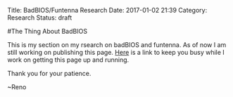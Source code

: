 Title: BadBIOS/Funtenna Research
Date: 2017-01-02 21:39
Category: Research
Status: draft

#The Thing About BadBIOS

This is my section on my rsearch on badBIOS and funtenna. As of now I am still working on publishing this page. [Here](https://arxiv.org/abs/1606.05915) is a link to keep you busy while I work
on getting this page up and running.

Thank you for your patience.

~Reno
